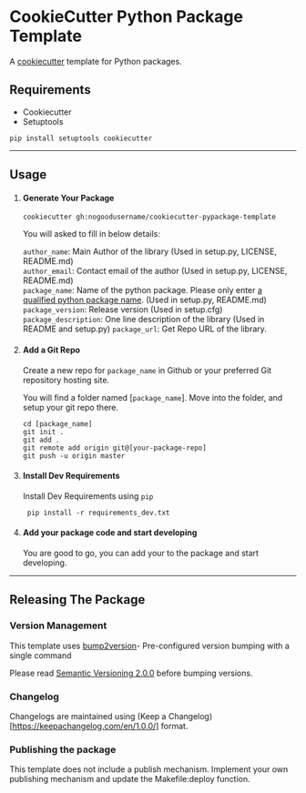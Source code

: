 # CookieCutter Python Package Template

A [cookiecutter](https://cookiecutter.readthedocs.io/en/1.7.2/README.html) template for Python packages.

## Requirements
- Cookiecutter
- Setuptools

```
pip install setuptools cookiecutter
```
---

## Usage

1. #### Generate Your Package
   ```
   cookiecutter gh:nogoodusername/cookiecutter-pypackage-template
   ```

   You will asked to fill in below details:

   `author_name`: Main Author of the library (Used in setup.py, LICENSE, README.md)   
   `author_email`: Contact email of the author (Used in setup.py, LICENSE, README.md)      
   `package_name`: Name of the python package. Please only enter [a qualified python package name](https://www.python.org/dev/peps/pep-0008/#package-and-module-names). (Used in setup.py, README.md)   
   `package_version`: Release version (Used in setup.cfg)   
   `package_description`: One line description of the library (Used in README and setup.py)
   `package_url`: Get Repo URL of the library.   

2. #### Add a Git Repo
   Create a new repo for `package_name` in Github or your preferred Git repository hosting site. 

   You will find a folder named [`package_name`]. Move into the folder, and setup your git repo there.

   ```
   cd [package_name]
   git init .
   git add .
   git remote add origin git@[your-package-repo]
   git push -u origin master
   ```

3. #### Install Dev Requirements
   Install Dev Requirements using `pip`

   ```
    pip install -r requirements_dev.txt
   ```

4. #### Add your package code and start developing
   You are good to go, you can add your to the package and start developing.
---

## Releasing The Package

### Version Management
This template uses [bump2version](https://github.com/c4urself/bump2version)- Pre-configured version bumping with a single command

Please read [Semantic Versioning 2.0.0](http://semver.org/) before bumping versions.


### Changelog
Changelogs are maintained using (Keep a Changelog)[https://keepachangelog.com/en/1.0.0/] format.

### Publishing the package
This template does not include a publish mechanism. Implement your own publishing mechanism and update the Makefile:deploy function.
